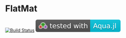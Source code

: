 # FlatMat

[![Build Status](https://github.com/thomasc791/FlatMat.jl/actions/workflows/CI.yml/badge.svg?branch=master)](https://github.com/thomasc791/FlatMat.jl/actions/workflows/CI.yml?query=branch%3Amaster)
[![Aqua](https://raw.githubusercontent.com/JuliaTesting/Aqua.jl/master/badge.svg)](https://github.com/JuliaTesting/Aqua.jl)
